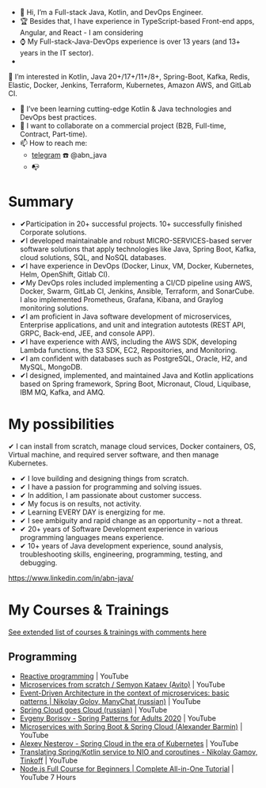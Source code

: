 - 👋 Hi, I’m a Full-stack Java, Kotlin, and DevOps Engineer.
- 🏆 Besides that, I have experience in TypeScript-based Front-end apps, Angular, and React - I am considering
- ⌚ My Full-stack-Java-DevOps experience is over 13 years (and 13+ years in the IT sector).
- 
👀 I’m interested in Kotlin, Java 20+/17+/11+/8+, Spring-Boot, Kafka, Redis, Elastic, Docker, Jenkins, Terraform, Kubernetes, Amazon AWS, and GitLab CI.
- 🌱 I’ve been learning cutting-edge Kotlin & Java technologies and DevOps best practices.
- 💞️ I want to collaborate on a commercial project (B2B, Full-time, Contract, Part-time).
- 📫 How to reach me:
  - [telegram](https://t.me/abn_java) :telephone:	@abn_java
  - :mailbox_with_no_mail: 

# Summary
- ✔Participation in 20+ successful projects. 10+ successfully finished Corporate solutions. 
- ✔I developed maintainable and robust MICRO-SERVICES-based server software solutions that apply technologies like Java, Spring Boot, Kafka, cloud solutions, SQL, and NoSQL databases.
- ✔I have experience in DevOps (Docker, Linux, VM, Docker, Kubernetes, Helm, OpenShift, Gitlab CI).
- ✔My DevOps roles included implementing a CI/CD pipeline using AWS, Docker, Swarm, GitLab CI, Jenkins, Ansible, Terraform, and SonarCube. I also implemented Prometheus, Grafana, Kibana, and Graylog monitoring solutions.
- ✔I am proficient in Java software development of microservices, Enterprise applications, and unit and integration autotests (REST API, GRPC, Back-end, JEE, and console APP).
- ✔I have experience with AWS, including the AWS SDK, developing Lambda functions, the S3 SDK, EC2, Repositories, and Monitoring.
- ✔I am confident with databases such as PostgreSQL, Oracle, H2, and MySQL, MongoDB.
- ✔I designed, implemented, and maintained Java and Kotlin applications based on Spring framework, Spring Boot, Micronaut, Cloud, Liquibase, IBM MQ, Kafka, and AMQ.

# My possibilities
✔ I can install from scratch, manage cloud services, Docker containers, OS, Virtual machine, and required server software, and then manage Kubernetes.
- ✔ I love building and designing things from scratch.
- ✔ I have a passion for programming and solving issues.
- ✔ In addition, I am passionate about customer success.
- ✔ My focus is on results, not activity.
- ✔ Learning EVERY DAY is energizing for me.
- ✔ I see ambiguity and rapid change as an opportunity – not a threat.
- ✔ 20+ years of Software Development experience in various programming languages means experience.
- ✔ 10+ years of Java development experience, sound analysis, troubleshooting skills, engineering, programming, testing, and debugging.

https://www.linkedin.com/in/abn-java/

<!---[
abn-dev-01/abn-dev-01 is a ✨ special ✨ repository because its `README.md` (this file) appears on your GitHub profile.
You can click the Preview link to take a look at your changes.
--->

# My Courses & Trainings

  [See extended list of courses & trainings with comments here](https://github.com/abn-dev-01/abn-dev-01/blob/main/abn-cv-cources-&-trainings.md)

## Programming
- [Reactive programming](https://youtu.be/4zkDm7_g1-Q?si=kA-PMHEAk-Q28uQG) | YouTube
- [Microservices from scratch / Semyon Kataev (Avito)](https://youtu.be/eI1QQUrFUZI?si=1yo9754nnhi3f5-z) | YouTube
- [Event-Driven Architecture in the context of microservices: basic patterns | Nikolay Golov, ManyChat (russian)](https://youtu.be/bAhxpqHfP8I?si=8jSf5s8cNUdxv9BA) | YouTube
- [Spring Cloud goes Cloud (russian)](https://youtu.be/4tSyz_v9w7Q?si=d4VJrV69lhccFM2G) | YouTube
- [Evgeny Borisov - Spring Patterns for Adults 2020](https://youtu.be/GL1txFxswHA?si=9r5Y8rTjU_0C4HZy) | YouTube
- [Microservices with Spring Boot & Spring Cloud (Alexander Barmin)](https://youtu.be/2yAbbsuNBPc?si=4Qru2dWY5xkRM7by) | YouTube
- [Alexey Nesterov - Spring Cloud in the era of Kubernetes](https://youtu.be/vUo3cTE3Y0g?si=OZFSWtfRlyXTf2hh) | YouTube
- [Translating Spring/Kotlin service to NIO and coroutines - Nikolay Gamov, Tinkoff](https://youtu.be/EPQEKwaBaz0?si=5mtaqE8PqRpTdCGT) | YouTube
- [Node.js Full Course for Beginners | Complete All-in-One Tutorial](https://youtu.be/f2EqECiTBL8?si=FnQVXivRWq_9P0qX) | YouTube 7 Hours


